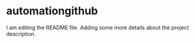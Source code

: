 # automationgithub
I am editing the README file. Adding some more details about the project description.
